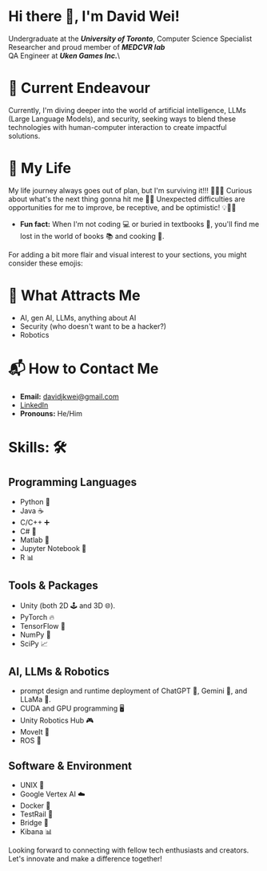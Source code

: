 # Hi there 👋, I'm David Wei!

<!--
**david-wei-01001/david-wei-01001** is a ✨ _special_ ✨ repository because its `README.md` (this file) appears on your GitHub profile.
-->

Undergraduate at the ***University of Toronto***, Computer Science Specialist\
Researcher and proud member of ***MEDCVR lab***\
QA Engineer at ***Uken Games Inc.***\

# 🔭 Current Endeavour
Currently, I'm diving deeper into the world of artificial intelligence, LLMs (Large Language Models), and security, seeking ways to blend these technologies with human-computer interaction to create impactful solutions.


# 🌱 My Life
My life journey always goes out of plan, but I'm surviving it!!! 🚴‍♂️💪
Curious about what's the next thing gonna hit me 🧐🔮
Unexpected difficulties are opportunities for me to improve, be receptive, and be optimistic! 💡🌱😊
- **Fun fact:** When I'm not coding 💻 or buried in textbooks 📖, you'll find me lost in the world of books 📚 and cooking 🍳.


For adding a bit more flair and visual interest to your sections, you might consider these emojis:

# 🧲 What Attracts Me 
- AI, gen AI, LLMs, anything about AI
- Security (who doesn't want to be a hacker?)
- Robotics

# 📬 How to Contact Me 
- **Email:** davidjkwei@gmail.com
- [LinkedIn](https://www.linkedin.com/in/david-wei-7a3486280/)
- **Pronouns:** He/Him


# Skills: 🛠️

## Programming Languages
- Python 🐍
- Java ☕
- C/C++ ➕
- C# 🔷
- Matlab 🔢
- Jupyter Notebook 📓
- R 📊

## Tools & Packages
- Unity (both 2D 🕹️ and 3D 🌐).
- PyTorch 🔥
- TensorFlow 🧠
- NumPy 🔢
- SciPy 📈

## AI, LLMs & Robotics
- prompt design and runtime deployment of ChatGPT 💬, Gemini 🌟, and LLaMa 🦙.
- CUDA and GPU programming 🖥️
- Unity Robotics Hub 🎮
- MoveIt 🤖
- ROS 🌹

## Software & Environment
- UNIX 🐧
- Google Vertex AI ☁️
- Docker 🐳
- TestRail 🚄
- Bridge 🌉
- Kibana 📊

Looking forward to connecting with fellow tech enthusiasts and creators. Let's innovate and make a difference together!


